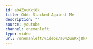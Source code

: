 ```yaml
---
id: a04ZuuKxj8k
title: Odds Stacked Against Me
description: ""
source: youtube
channel: onemanleft
type: video
url: /onemanleft/videos/a04ZuuKxj8k/
---
```

